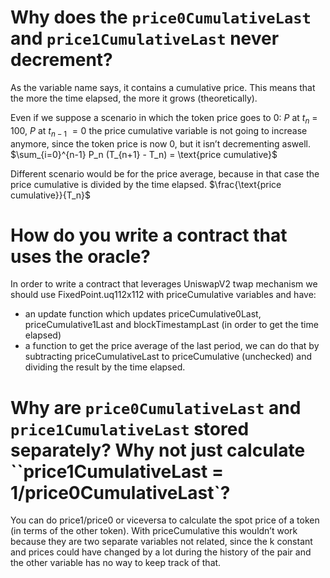 # Why does the `price0CumulativeLast` and `price1CumulativeLast` never decrement?
As the variable name says, it contains a cumulative price.
This means that the more the time elapsed, the more it grows (theoretically).
        
Even if we suppose a scenario in which the token price goes to 0:
$P$ at $t_n$ $=$ $100$, $P$ at $t_{n-1}$ $= 0$
the price cumulative variable is not going to increase anymore, since the token price is now 0, but it isn’t decrementing aswell.        
$\sum_{i=0}^{n-1} P_n (T_{n+1} - T_n) = \text{price cumulative}$
        
Different scenario would be for the price average, because in that case the price cumulative is divided by the time elapsed.
$\frac{\text{price cumulative}}{T_n}$


# How do you write a contract that uses the oracle?
In order to write a contract that leverages UniswapV2 twap mechanism we should use FixedPoint.uq112x112 with priceCumulative variables and have:
- an update function which updates priceCumulative0Last, priceCumulative1Last and blockTimestampLast (in order to get the time elapsed)
- a function to get the price average of the last period, we can do that by subtracting priceCumulativeLast to priceCumulative (unchecked) and dividing the result by the time elapsed.


# Why are `price0CumulativeLast` and `price1CumulativeLast` stored separately? Why not just calculate ``price1CumulativeLast = 1/price0CumulativeLast`?
You can do price1/price0 or viceversa to calculate the spot price of a token (in terms of the other token). With priceCumulative this wouldn’t work because they are two separate variables not related, since the k constant and prices could have changed by a lot during the history of the pair and the other variable has no way to keep track of that.